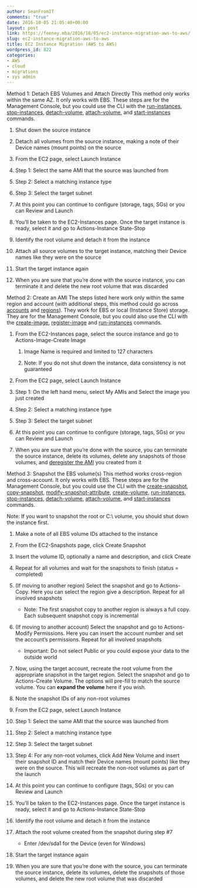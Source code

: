 ```yaml
---
author: SeanFromIT
comments: "true"
date: 2016-10-05 21:05:40+00:00
layout: post
link: https://feeney.mba/2016/10/05/ec2-instance-migration-aws-to-aws/
slug: ec2-instance-migration-aws-to-aws
title: EC2 Instance Migration (AWS to AWS)
wordpress_id: 822
categories:
- AWS
- cloud
- migrations
- sys admin
---
```


Method 1: Detach EBS Volumes and Attach Directly
This method only works within the same AZ. It only works with EBS. These steps are for the Management Console, but you could use the CLI with the [run-instances](http://docs.aws.amazon.com/cli/latest/reference/ec2/run-instances.html), [stop-instances](http://docs.aws.amazon.com/cli/latest/reference/ec2/stop-instances.html), [detach-volume](http://docs.aws.amazon.com/cli/latest/reference/ec2/detach-volume.html), [attach-volume](http://docs.aws.amazon.com/cli/latest/reference/ec2/attach-volume.html), and [start-instances](http://docs.aws.amazon.com/cli/latest/reference/ec2/start-instances.html) commands.

1. Shut down the source instance

2. Detach all volumes from the source instance, making a note of their Device names (mount points) on the source

3. From the EC2 page, select Launch Instance

4. Step 1: Select the same AMI that the source was launched from

5. Step 2: Select a matching instance type

6. Step 3: Select the target subnet

7. At this point you can continue to configure (storage, tags, SGs) or you can Review and Launch

8. You’ll be taken to the EC2-Instances page. Once the target instance is ready, select it and go to Actions-Instance State-Stop

9. Identify the root volume and detach it from the instance

10. Attach all source volumes to the target instance, matching their Device names like they were on the source

11. Start the target instance again

12. When you are sure that you’re done with the source instance, you can terminate it and delete the new root volume that was discarded


Method 2: Create an AMI
The steps listed here work only within the same region and account (with additional steps, this method could go across [accounts](http://docs.aws.amazon.com/AWSEC2/latest/UserGuide/sharingamis-explicit.html) and [regions](https://aws.amazon.com/about-aws/whats-new/2013/03/12/announcing-ami-copy-for-amazon-ec2/)). They work for EBS or local (Instance Store) storage. They are for the Management Console, but you could also use the CLI with the [create-image](http://docs.aws.amazon.com/cli/latest/reference/ec2/create-image.html), [register-image](http://docs.aws.amazon.com/cli/latest/reference/ec2/register-image.html) and [run-instances](http://docs.aws.amazon.com/cli/latest/reference/ec2/run-instances.html) commands.

1. From the EC2-Instances page, select the source instance and go to Actions-Image-Create Image

    1. Image Name is required and limited to 127 characters

    2. Note: If you do not shut down the instance, data consistency is not guaranteed

2. From the EC2 page, select Launch Instance

3. Step 1: On the left hand menu, select My AMIs and Select the image you just created

4. Step 2: Select a matching instance type

5. Step 3: Select the target subnet

6. At this point you can continue to configure (storage, tags, SGs) or you can Review and Launch

7. When you are sure that you’re done with the source, you can terminate the source instance, delete its volumes, delete any snapshots of those volumes, and [deregister the AMI](http://docs.aws.amazon.com/AWSEC2/latest/UserGuide/deregister-ami.html#clean-up-ebs-ami) you created from it


Method 3: Snapshot the EBS volume(s)
This method works cross-region and cross-account. It only works with EBS. These steps are for the Management Console, but you could use the CLI with the [create-snapshot](http://docs.aws.amazon.com/cli/latest/reference/ec2/create-snapshot.html), [copy-snapshot](http://docs.aws.amazon.com/cli/latest/reference/ec2/copy-snapshot.html), [modify-snapshot-attribute](http://docs.aws.amazon.com/cli/latest/reference/ec2/modify-snapshot-attribute.html), [create-volume](http://docs.aws.amazon.com/cli/latest/reference/ec2/create-volume.html), [run-instances](http://docs.aws.amazon.com/cli/latest/reference/ec2/run-instances.html), [stop-instances](http://docs.aws.amazon.com/cli/latest/reference/ec2/stop-instances.html), [detach-volume](http://docs.aws.amazon.com/cli/latest/reference/ec2/detach-volume.html), [attach-volume](http://docs.aws.amazon.com/cli/latest/reference/ec2/attach-volume.html), and [start-instances](http://docs.aws.amazon.com/cli/latest/reference/ec2/start-instances.html) commands.

Note: If you want to snapshot the root or C:\ volume, you should shut down the instance first.

1. Make a note of all EBS volume IDs attached to the instance

2. From the EC2-Snapshots page, click Create Snapshot

3. Insert the volume ID, optionally a name and description, and click Create

4. Repeat for all volumes and wait for the snapshots to finish (status = completed)

5. (If moving to another region) Select the snapshot and go to Actions-Copy. Here you can select the region give a description. Repeat for all involved snapshots

    * Note: The first snapshot copy to another region is always a full copy. Each subsequent snapshot copy is incremental

6. (If moving to another account) Select the snapshot and go to Actions-Modify Permissions. Here you can insert the account number and set the account’s permissions. Repeat for all involved snapshots

    * Important: Do not select Public or you could expose your data to the outside world

7. Now, using the target account, recreate the root volume from the appropriate snapshot in the target region. Select the snapshot and go to Actions-Create Volume. The options will pre-fill to match the source volume. You can **expand the volume** here if you wish.

8. Note the snapshot IDs of any non-root volumes

9. From the EC2 page, select Launch Instance

10. Step 1: Select the same AMI that the source was launched from

11. Step 2: Select a matching instance type

12. Step 3: Select the target subnet

13. Step 4: For any non-root volumes, click Add New Volume and insert their snapshot ID and match their Device names (mount points) like they were on the source. This will recreate the non-root volumes as part of the launch

14. At this point you can continue to configure (tags, SGs) or you can Review and Launch

15. You’ll be taken to the EC2-Instances page. Once the target instance is ready, select it and go to Actions-Instance State-Stop

16. Identify the root volume and detach it from the instance

17. Attach the root volume created from the snapshot during step #7

    * Enter /dev/sda1 for the Device (even for Windows)

18. Start the target instance again

19. When you are sure that you’re done with the source, you can terminate the source instance, delete its volumes, delete the snapshots of those volumes, and delete the new root volume that was discarded
